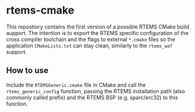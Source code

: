 # rtems-cmake

This repostiory contains the first version of a possible RTEMS CMake build aupport. The intention is to export the RTEMS specific configuration of the cross compiler toolchain and the flags to external `*.cmake` files so the application `CMakeLists.txt` can stay clean, similarly to the `rtems_waf` support.

## How to use

Include the `RTEMSGeneric.cmake` file in CMake and call the `rtems_generic_config` function, passing the RTEMS installation path (also commonly called prefix)
and the RTEMS BSP (e.g. sparc/erc32) to this function.

